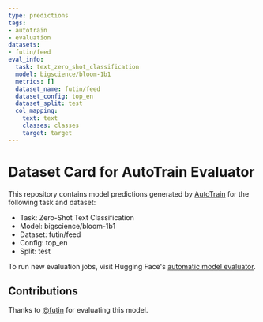```yaml
---
type: predictions
tags:
- autotrain
- evaluation
datasets:
- futin/feed
eval_info:
  task: text_zero_shot_classification
  model: bigscience/bloom-1b1
  metrics: []
  dataset_name: futin/feed
  dataset_config: top_en
  dataset_split: test
  col_mapping:
    text: text
    classes: classes
    target: target
---
```

# Dataset Card for AutoTrain Evaluator

This repository contains model predictions generated by [AutoTrain](https://huggingface.co/autotrain) for the following task and dataset:

* Task: Zero-Shot Text Classification
* Model: bigscience/bloom-1b1
* Dataset: futin/feed
* Config: top_en
* Split: test

To run new evaluation jobs, visit Hugging Face's [automatic model evaluator](https://huggingface.co/spaces/autoevaluate/model-evaluator).

## Contributions

Thanks to [@futin](https://huggingface.co/futin) for evaluating this model.